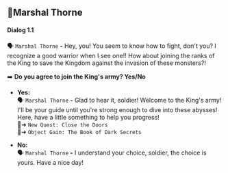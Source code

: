 ## 🏅Marshal Thorne


#### Dialog 1.1

🗣️ `Marshal Thorne` **-** Hey, you! You seem to know how to fight, don't you? I recognize a good warrior when I see one!! How about joining the ranks of the King to save the Kingdom against the invasion of these monsters?!

➡️ **Do you agree to join the King's army? Yes/No**

- **Yes:**\
🗣️ `Marshal Thorne` **-** Glad to hear it, soldier! Welcome to the King's army! I'll be your guide until you're strong enough to dive into these abysses! Here, have a little something to help you progress!\
📜➜ `New Quest: Close the Doors`\
🎒➜ `Object Gain: The Book of Dark Secrets`

- **No:**\
🗣️ `Marshal Thorne` **-** I understand your choice, soldier, the choice is yours. Have a nice day!
